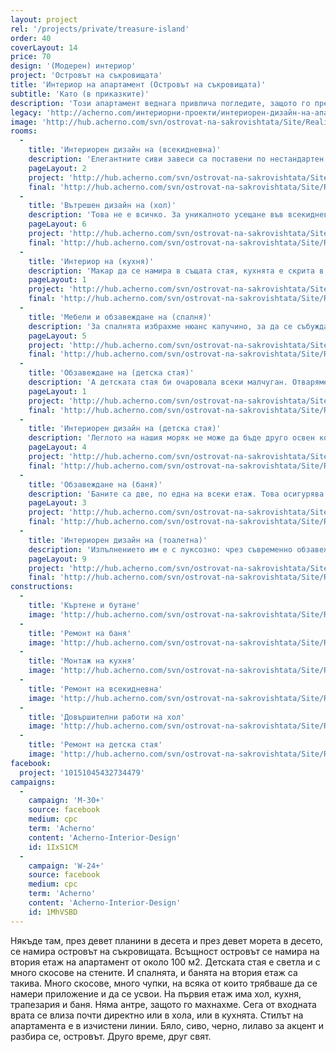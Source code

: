 ```yaml
---
layout: project
rel: '/projects/private/treasure-island'
order: 40
coverLayout: 14
price: 70
design: '(Модерен) интериор'
project: 'Островът на съкровищата'
title: 'Интериор на апартамент (Островът на съкровищата)'
subtitle: 'Като (в приказките)'
description: 'Този апартамент веднага привлича погледите, защото го превърнахме в едно шикозно местенце, запазило индивидуалността на обитателите си във всяко едно помещение.'
legacy: 'http://acherno.com/интериорни-проекти/интериорен-дизайн-на-апартаменти/островът-на-съкровищата/интериор.html'
image: 'http://hub.acherno.com/svn/ostrovat-na-sakrovishtata/Site/Realizacia/05_IMG_3192_1v33.jpg'
rooms:
  -
    title: 'Интериорен дизайн на (всекидневна)'
    description: 'Елегантните сиви завеси са поставени по нестандартен начин, така че да се съчетаят с останалите елементи от оригиналното дизайнерско решение, без да скриват красивата гледка, която се открива от френските прозорци. '
    pageLayout: 2
    project: 'http://hub.acherno.com/svn/ostrovat-na-sakrovishtata/Site/3D/01-h_f.jpg'
    final: 'http://hub.acherno.com/svn/ostrovat-na-sakrovishtata/Site/Realizacia/01_IMG_3142_1.jpg'
  -
    title: 'Вътрешен дизайн на (хол)'
    description: 'Това не е всичко. За уникалното усещане във всекидневната заслуга има и красивото стълбище, водещо към горния етаж, допълнено от стикерите, поставени на прилежащата стена. Под него оформихме малко работно пространство, където нашите клиенти могат да отхвърлят някоя задача, за която не е останало време в офиса. А ако решат да се отдадат на заслужена почивка, могат да обърнат поглед към големия телевизор, заобиколен от няколко рафта със снимки на любимите хора.'
    pageLayout: 6
    project: 'http://hub.acherno.com/svn/ostrovat-na-sakrovishtata/Site/3D/02-h_f.jpg'
    final: 'http://hub.acherno.com/svn/ostrovat-na-sakrovishtata/Site/Realizacia/02_IMG_3135.jpg'
  -
    title: 'Интериор на (кухня)'
    description: 'Макар да се намира в същата стая, кухнята е скрита в своеобразна ниша в дъното на помещението. Запазен е същият тон, както и цветовата гама, наложени във всекидневната. Мебелите и уредите са разположени в единия ъгъл и по този начин се оформя достатъчно голямо място за трапезарията. Масата отново е в бял гланц, допълнена от нестандартни столове по поръчка. А за да е максимално комфортно, телевизорът е поставен на отсрещната страна.'
    pageLayout: 1
    project: 'http://hub.acherno.com/svn/ostrovat-na-sakrovishtata/Site/3D/03-h_f.jpg'
    final: 'http://hub.acherno.com/svn/ostrovat-na-sakrovishtata/Site/Realizacia/03_IMG_3238v4.jpg'
  -
    title: 'Мебели и обзавеждане на (спалня)'
    description: 'За спалнята избрахме нюанс капучино, за да се събуждат нашите домакини всяка сутрин ободрени и изпълнени със свежест. Стаята е светла, изпълнена с огледала и с непретенциозно, но модерно обзавеждане. Поставихме нощни лампи с чупещо се рамо за по-голямо удобство, както и етажерка за любимото четиво.'
    pageLayout: 5
    project: 'http://hub.acherno.com/svn/ostrovat-na-sakrovishtata/Site/3D/04-s_f.jpg'
    final: 'http://hub.acherno.com/svn/ostrovat-na-sakrovishtata/Site/Realizacia/04_IMG_3168.jpg'
  -
    title: 'Обзавеждане на (детска стая)'
    description: 'А детската стая би очаровала всеки малчуган. Отваряме вратата и сякаш попадаме в каютата на капитан Хук. Стената е покрита с голяма карта, на която е указано скритото съкровище, от тавана висят въжена стълба и старовремски лампи - фенери.'
    pageLayout: 1
    project: 'http://hub.acherno.com/svn/ostrovat-na-sakrovishtata/Site/3D/05-d_f.jpg'
    final: 'http://hub.acherno.com/svn/ostrovat-na-sakrovishtata/Site/Realizacia/05_IMG_3192_1v33.jpg'
  -
    title: 'Интериорен дизайн на (детска стая)'
    description: 'Леглото на нашия моряк не може да бъде друго освен корабно. Изработихме го по наш дизайн със специфична форма и илюминаторчета отстрани. Вместо гардероб поставихме сандък. Така едновременно последвахме мечтата на едно дете и създадохме предпоставки за много игри и развихряне на фантазията.'
    pageLayout: 4
    project: 'http://hub.acherno.com/svn/ostrovat-na-sakrovishtata/Site/3D/06-d_f.jpg'
    final: 'http://hub.acherno.com/svn/ostrovat-na-sakrovishtata/Site/Realizacia/06_IMG_3197_1-2.jpg'
  -
    title: 'Обзавеждане на (баня)'
    description: 'Баните са две, по една на всеки етаж. Това осигурява нужното удобство и комфорт за домакините и гостите. '
    pageLayout: 3
    project: 'http://hub.acherno.com/svn/ostrovat-na-sakrovishtata/Site/3D/07-b_f.jpg'
    final: 'http://hub.acherno.com/svn/ostrovat-na-sakrovishtata/Site/Realizacia/07_IMG_3208v1.jpg'
  -
    title: 'Интериорен дизайн на (тоалетна)'
    description: 'Изпълнението им е с луксозно: чрез съвременно обзавеждане изпълнихме оригинални решения.'
    pageLayout: 9
    project: 'http://hub.acherno.com/svn/ostrovat-na-sakrovishtata/Site/3D/08-t_f.jpg'
    final: 'http://hub.acherno.com/svn/ostrovat-na-sakrovishtata/Site/Realizacia/08_IMG_3228_2.jpg'
constructions:
  - 
    title: 'Къртене и бутане'
    image: 'http://hub.acherno.com/svn/ostrovat-na-sakrovishtata/Site/Remonti/IMG_2345.JPG'
  - 
    title: 'Ремонт на баня'
    image: 'http://hub.acherno.com/svn/ostrovat-na-sakrovishtata/Site/Remonti/IMG_2076.JPG'
  - 
    title: 'Монтаж на кухня'
    image: 'http://hub.acherno.com/svn/ostrovat-na-sakrovishtata/Site/Remonti/IMG_4512.JPG'
  - 
    title: 'Ремонт на всекидневна'
    image: 'http://hub.acherno.com/svn/ostrovat-na-sakrovishtata/Site/Remonti/IMG_4270.JPG'
  - 
    title: 'Довършителни работи на хол'
    image: 'http://hub.acherno.com/svn/ostrovat-na-sakrovishtata/Site/Remonti/IMG_2987.JPG'
  - 
    title: 'Ремонт на детска стая'
    image: 'http://hub.acherno.com/svn/ostrovat-na-sakrovishtata/Site/Remonti/IMG_3511.JPG'
facebook:
  project: '10151045432734479'
campaigns:
  -
    campaign: 'M-30+' 
    source: facebook
    medium: cpc
    term: 'Acherno'
    content: 'Acherno-Interior-Design'
    id: 1IxS1CM
  -
    campaign: 'W-24+' 
    source: facebook
    medium: cpc
    term: 'Acherno'
    content: 'Acherno-Interior-Design'
    id: 1MhVSBD
---
```

Някъде там, през девет планини в десета и през девет морета в десето, се намира островът на съкровищата. Всъщност островът се намира на втория етаж на апартамент от около 100 м2. Детската стая е светла и с много скосове на стените. И спалнята, и банята на втория етаж са такива. Много скосове, много чупки, на всяка от които трябваше да се намери приложение и да се усвои. На първия етаж има хол, кухня, трапезария и баня. Няма антре, защото го махнахме. Сега от входната врата се влиза почти директно или в хола, или в кухнята. Стилът на апартамента е в изчистени линии. Бяло, сиво, черно, лилаво за акцент и разбира се, островът. Друго време, друг свят.
